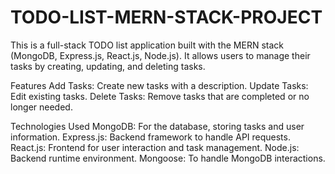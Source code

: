 # TODO-LIST-MERN-STACK-PROJECT

This is a full-stack TODO list application built with the MERN stack (MongoDB, Express.js, React.js, Node.js). It allows users to manage their tasks by creating, updating, and deleting tasks.

Features
Add Tasks: Create new tasks with a description.
Update Tasks: Edit existing tasks.
Delete Tasks: Remove tasks that are completed or no longer needed.

Technologies Used
MongoDB: For the database, storing tasks and user information.
Express.js: Backend framework to handle API requests.
React.js: Frontend for user interaction and task management.
Node.js: Backend runtime environment.
Mongoose: To handle MongoDB interactions.
